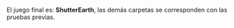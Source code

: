 El juego final es: **ShutterEarth**, las demás carpetas se corresponden con las pruebas previas. 


